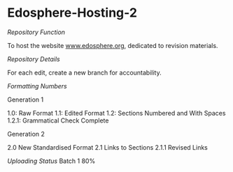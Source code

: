 # Edosphere-Hosting-2 #

_*Repository Function*_

To host the website www.edosphere.org, dedicated to revision materials.

_*Repository Details*_

For each edit, create a new branch for accountability. 

_*Formatting Numbers*_

Generation 1

1.0: Raw Format
1.1: Edited Format
1.2: Sections Numbered and With Spaces
1.2.1: Grammatical Check Complete

Generation 2

2.0 New Standardised Format
2.1 Links to Sections
2.1.1 Revised Links

_*Uploading Status*_
Batch 1
80%
